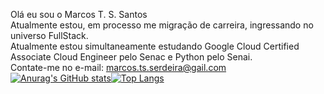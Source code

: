 Olá eu sou o Marcos T. S. Santos<br>
Atualmente estou, em processo me migração de carreira, ingressando no universo FullStack.<br>
Atualmente estou simultaneamente estudando Google Cloud Certified Associate Cloud Engineer pelo Senac e Python pelo Senai.<br>
Contate-me no e-mail: marcos.ts.serdeira@gail.com
[![Anurag's GitHub stats](https://github-readme-stats.vercel.app/api?username=marcostsantos-dev&theme=dark&show_icons=true)](https://github.com/marcostsantos-dev/github-readme-stats)[![Top Langs](https://github-readme-stats.vercel.app/api/top-langs/?username=marcostsantos-dev&layout=donut)](https://github.com/marcostsantos-dev/github-readme-stats)

